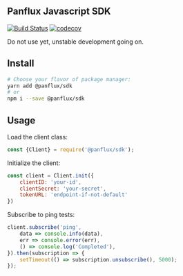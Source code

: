 Panflux Javascript SDK
----------------------

[![Build Status](https://travis-ci.com/panflux/sdk-javascript.svg?branch=master)](https://travis-ci.com/panflux/sdk-javascript)
[![codecov](https://codecov.io/gh/panflux/sdk-javascript/branch/master/graph/badge.svg)](https://codecov.io/gh/panflux/sdk-javascript)

Do not use yet, unstable development going on.

Install
-------
```bash
# Choose your flavor of package manager:
yarn add @panflux/sdk
# or
npm i --save @panflux/sdk
```

Usage
-----
Load the client class:
```js
const {Client} = require('@panflux/sdk');
```
Initialize the client:
```js
const client = Client.init({
    clientID: 'your-id',
    clientSecret: 'your-secret',
    tokenURL: 'endpoint-if-not-default'
})
```
Subscribe to ping tests:
```js
client.subscribe('ping',
    data => console.info(data),
    err => console.error(err),
    () => console.log('Completed'),
}).then(subscription => {
    setTimeout(() => subscription.unsubscribe(), 5000);
});
```
